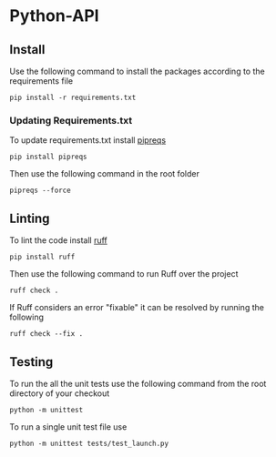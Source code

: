 # Python-API

## Install
Use the following command to install the packages according to the requirements file
```commandline
pip install -r requirements.txt
```
### Updating Requirements.txt
To update requirements.txt install [pipreqs](https://github.com/bndr/pipreqs)
```commandline
pip install pipreqs
```
Then use the following command in the root folder
```commandline
pipreqs --force 
```
## Linting
To lint the code install [ruff](https://github.com/astral-sh/ruff)
```commandline
pip install ruff
```
Then use the following command to run Ruff over the project
```commandline
ruff check .
```
If Ruff considers an error "fixable" it can be resolved by running the following
```commandline
ruff check --fix .
```


## Testing
To run the all the unit tests use the following command from the root directory of your checkout
```commandline
python -m unittest
```

To run a single unit test file use 
```commandline
python -m unittest tests/test_launch.py
```